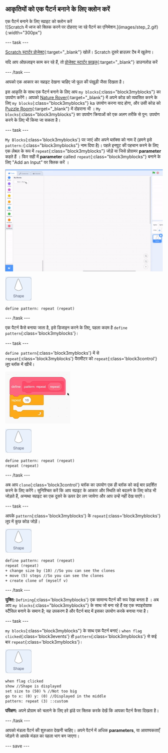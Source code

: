 ## आकृतियों को एक पैटर्न बनाने के लिए क्लोन करें

<div style="display: flex; flex-wrap: wrap">
<div style="flex-basis: 200px; flex-grow: 1; margin-right: 15px;">
एक पैटर्न बनाने के लिए स्प्राइट को क्लोन करें
</div>
<div>
![Scratch में ध्वज को क्लिक करने पर दोहराए जा रहे पैटर्न का एनिमेशन.](images/step_2.gif){:width="300px"}
</div>
</div>

--- task ---

[Scratch स्टार्टर प्रोजेक्ट](https://scratch.mit.edu/projects/540476254/){:target="_blank"} खोलें। Scratch दूसरे ब्राउज़र टैब में खुलेगा।

यदि आप ऑफ़लाइन काम कर रहे हैं, तो [प्रोजेक्ट स्टार्टर फ़ाइल](https://scratch.mit.edu/projects/540476254/){:target="_blank"} डाउनलोड करें

--- /task ---

आपको एक आकार का स्प्राइट देखना चाहिए जो फूल की पंखुड़ी जैसा दिखता है।

इस आकृति के साथ एक पैटर्न बनाने के लिए आप `my blocks`{:class="block3myblocks"} का उपयोग करेंगे। आपको [Nature Rover](https://projects.raspberrypi.org/en/projects/nature-rover/3){:target="_blank"} में अपने कोड को व्यवसित करने के लिए `my blocks`{:class="block3myblocks"} ka उपयोग करना याद होगा, और उसी कोड को [Puzzle Room](https://projects.raspberrypi.org/en/projects/puzzle-room/4){:target="_blank"} में दोहराना भी । `My blocks`{:class="block3myblocks"} का उपयोग क्रियाओं को एक अलग तरीके से पुन: उपयोग करने के लिए भी किया जा सकता है।

--- task ---

`My Blocks`{:class='block3myblocks'} पर जाएं और अपने ब्लॉक्स को नाम दें (हमने इसे `pattern:`{:class="block3myblocks"} नाम दिया है)। पहले इनपुट की पहचान करने के लिए एक लेबल के रूप में `repeat`{:class="block3myblocks"} जोड़ें या जिसे प्रोग्रामर **parameter** कहते हैं । फिर सही में **parameter** called `repeat`{:class="block3myblocks"} बनाने के लिए "Add an Input" पर क्लिक करें ।


![एक 'my blocks' ब्लॉक का एनिमेशन और एक अतिरिक्त पैरामीटर जोड़ा जा रहा है।](images/add-parameter.gif)

![shape स्प्राइट।](images/shape_sprite.png)

```blocks3
define pattern: repeat (repeat)
```

--- /task ---

एक पैटर्न कैसे बनाया जाता है, इसे डिजाइन करने के लिए, पहला कदम है `define pattern`{:class='block3myblocks'}।

--- task ---

`define pattern`{:class='block3myblocks'} में से `repeat`{:class='block3myblocks'} पैरामीटर को `repeat`{:class='block3control'} लूप ब्लॉक में खीचें।

![एनिमेशन जो 'repeat' पैरामीटर को 'define' ब्लॉक से 'repeat'' ब्लॉक में घसीटा हुआ दिखा रहा है ।](images/use-repeat.gif)

![shape स्प्राइट।](images/shape_sprite.png)

```blocks3
define pattern: repeat (repeat)
repeat (repeat)
```

--- /task ---

अब आप `clone`{:class='block3control'} ब्लॉक का उपयोग एक ही ब्लॉक को कई बार प्रदर्शित करने के लिए करेंगे। सुनिश्चित करें कि आप स्प्राइट के आकार और स्थिति को बदलने के लिए कोड भी जोड़ते हैं, अन्यथा स्प्राइट का एक दूसरे के ऊपर ढेर लग जायेगा और आप उन्हें नहीं देख पाएंगे।

--- task ---

आपके `pattern`{:class='block3myblocks'} के `repeat`{:class='block3myblocks'} लूप में कुछ कोड जोड़ें।

![shape स्प्राइट।](images/shape_sprite.png)

```blocks3
define pattern: repeat (repeat)
repeat (repeat)
+ change size by (10) //So you can see the clones
+ move (5) steps //So you can see the clones
+ create clone of (myself v)
```

--- /task ---

**युक्ति:** `Defining`{:class='block3myblocks'} एक सामान्य पैटर्न की रूप रेखा बनता है । अब आप `my blocks`{:class="block3myblocks"} के साथ जो बना रहे हैं वह एक स्पाइरोग्राफ स्टैंसिल बनाने के समान है; यह उपकरण है और पैटर्न बाद में इसका उपयोग करके बनाया गया है।


--- task ---

`my blocks`{:class="block3myblocks"} के साथ एक पैटर्न बनाएं। `when flag clicked`{:class='block3events'} हो `pattern`{:class='block3myblocks'} से कई बार `repeat`{:class='block3myblocks'}।

![shape स्प्राइट।](images/shape_sprite.png)
```blocks3
when flag clicked
show //Shape is displayed 
set size to (50) % //Not too big
go to x: (0) y: (0) //Displayed in the middle
pattern: repeat (3) ::custom
```

**परिक्षण:** अपने प्रोग्राम को चलाने के लिए हरे झंडे पर क्लिक करके देखें कि आपका पैटर्न कैसा दिखता है।

--- /task ---

आपको मंडला पैटर्न की शुरुआत देखनी चाहिए। अपने पैटर्न में अधिक **parameters**, या आवश्यकताएँ जोड़ने से आपके मंडल का पहला भाग बन जाएगा।

--- save ---
